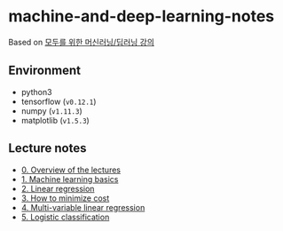 # machine-and-deep-learning-notes

Based on [모두를 위한 머신러닝/딥러닝 강의](https://hunkim.github.io/ml/)

## Environment

- python3
- tensorflow (`v0.12.1`)
- numpy (`v1.11.3`)
- matplotlib (`v1.5.3`)

## Lecture notes

- [0. Overview of the lectures](https://github.com/taehwanno/machine-and-deep-learning-notes/blob/master/lecture-notes/0.overview-of-the-lectures.md)
- [1. Machine learning basics](https://github.com/taehwanno/machine-and-deep-learning-notes/blob/master/lecture-notes/1.machine-learning-basics.md)
- [2. Linear regression](https://github.com/taehwanno/machine-and-deep-learning-notes/blob/master/lecture-notes/2.linear-regression.md)
- [3. How to minimize cost](https://github.com/taehwanno/machine-and-deep-learning-notes/blob/master/lecture-notes/3.how-to-minimize-cost.md)
- [4. Multi-variable linear regression](https://github.com/taehwanno/machine-and-deep-learning-notes/blob/master/lecture-notes/4.multi-variable-linear-regression.md)
- [5. Logistic classification](https://github.com/taehwanno/machine-and-deep-learning-notes/blob/master/lecture-notes/5.logistic-classification.md)
